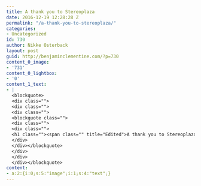```yaml
---
title: A thank you to Stereoplaza
date: 2016-12-19 12:28:28 Z
permalink: "/a-thank-you-to-stereoplaza/"
categories:
- Uncategorized
id: 730
author: Nikke Osterback
layout: post
guid: http://benjaminclementine.com/?p=730
content_0_image:
- '731'
content_0_lightbox:
- '0'
content_1_text:
- |
  <blockquote>
  <div class="">
  <div class="">
  <div class="">
  <blockquote class="">
  <div class="">
  <div class="">
  <h1 class=""><span class="" title="Edited">A thank you to Stereoplaza</span> <span class="">and all the beautiful people who came last night. Read my interview with Vogue Ukraine <a href="http://bit.ly/2hLeAKs">HERE</a>.</span></h1>
  </div>
  </div></blockquote>
  </div>
  </div>
  </div></blockquote>
content:
- a:2:{i:0;s:5:"image";i:1;s:4:"text";}
---
```


